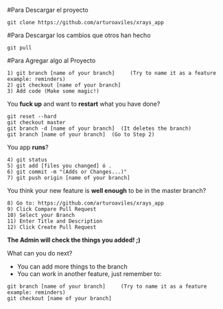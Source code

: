 #Para Descargar el proyecto
```
git clone https://github.com/arturoaviles/xrays_app
```

#Para Descargar los cambios que otros han hecho
```
git pull
```

#Para Agregar algo al Proyecto
```
1) git branch [name of your branch]     (Try to name it as a feature example: reminders)
2) git checkout [name of your branch]
3) Add code (Make some magic!)
```

You **fuck up** and want to **restart** what you have done?
```
git reset --hard
git checkout master
git branch -d [name of your branch]  (It deletes the branch)
git branch [name of your branch]  (Go to Step 2)
```

You app **runs**?
```
4) git status										
5) git add [files you changed] ó .						 
6) git commit -m "(Adds or Changes...)"					
7) git push origin [name of your branch]
```

You think your new feature is **well enough** to be in the master branch?
```
8) Go to: https://github.com/arturoaviles/xrays_app
9) Click Compare Pull Request
10) Select your Branch
11) Enter Title and Description
12) Click Create Pull Request
```

**The Admin will check the things you added! ;)**

What can you do next?

- You can add more things to the branch 
- You can work in another feature, just remember to:

```
git branch [name of your branch]     (Try to name it as a feature example: reminders)
git checkout [name of your branch]
```